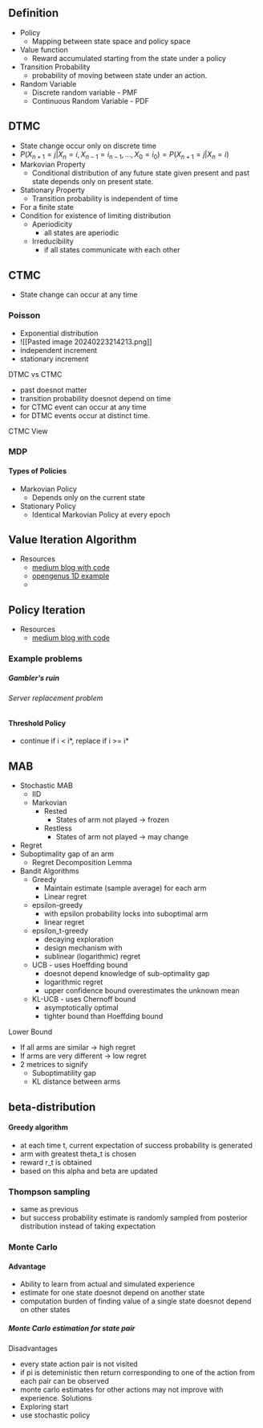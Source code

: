 ## Definition
- Policy
	- Mapping between state space and policy space
- Value function
	- Reward accumulated starting from the state under a policy
- Transition Probability
	- probability of moving between state under an action.
- Random Variable
	- Discrete random variable - PMF
	- Continuous Random Variable - PDF

## DTMC
- State change occur only on discrete time
- $P(X_{n+1}=j|X_n=i,X_{n-1}=i_{n-1},...,X_0=i_0)=P(X_{n+1}=j|X_n=i)$
- Markovian Property
	- Conditional distribution of any future state given present and past state depends only on present state.
- Stationary Property
	- Transition probability is independent of time
- For a finite state 
- Condition for existence of limiting distribution
	- Aperiodicity
		- all states are aperiodic
	- Irreducibility
		- if all states communicate with each other
## CTMC
- State change can occur at any time
### Poisson 
- Exponential distribution
- ![[Pasted image 20240223214213.png]]
- independent increment
- stationary increment

DTMC vs CTMC
- past doesnot matter
- transition probability doesnot depend on time
- for CTMC event can occur at any time
- for DTMC events occur at distinct time.

CTMC View

### MDP
#### Types of Policies
- Markovian Policy
	- Depends only on the current state
- Stationary Policy
	- Identical Markovian Policy at every epoch


## Value Iteration Algorithm
- Resources
	- [medium blog with code](https://medium.com/@**ngao7**/markov-decision-process-value-iteration-2d161d50a6ff#807e)
	- [opengenus 1D example](https://iq.opengenus.org/value-iteration-algorithm/)
	- 

## Policy Iteration 
- Resources
	- [medium blog with code](https://medium.com/@ngao7/markov-decision-process-policy-iteration-42d35ee87c82)

### Example problems
##### Gambler's ruin
###### Server replacement problem

#### Threshold Policy
- continue if i < i*, replace if i >= i*


## MAB
- Stochastic MAB
	-  IID
	- Markovian
		- Rested
			- States of arm not played -> frozen
		- Restless
			- States of arm not played -> may change
- Regret
- Suboptimality gap of an arm
	- Regret Decomposition Lemma
- Bandit Algorithms
	- Greedy
		- Maintain estimate (sample average) for each arm
		- Linear regret
	- epsilon-greedy
		- with epsilon probability locks into suboptimal arm
		- linear regret
	- epsilon_t-greedy
		- decaying exploration
		- design mechanism with 
		- sublinear (logarithmic) regret
	- UCB - uses Hoeffding bound
		- doesnot depend knowledge of sub-optimality gap
		- logarithmic regret
		- upper confidence bound overestimates the unknown mean
	- KL-UCB - uses Chernoff bound
		- asymptotically optimal
		- tighter bound than Hoeffding bound

Lower Bound
- If all arms are similar -> high regret
- If arms are very different -> low regret
- 2 metrices to signify
	- Suboptimatility gap 
	- KL distance between arms

## beta-distribution
#### Greedy algorithm
- at each time t, current expectation of success probability is generated
- arm with greatest theta_t is chosen
- reward r_t is obtained 
- based on this alpha and beta are updated

### Thompson sampling
- same as previous
- but success probability estimate is randomly sampled from posterior distribution instead of taking expectation


### Monte Carlo
#### Advantage
- Ability to learn from actual and simulated experience
- estimate for one state doesnot depend on another state
- computation burden of finding value of a single state doesnot depend on other states

##### Monte Carlo estimation for state pair
Disadvantages
- every state action pair is not visited
- if pi is deteministic then return corresponding to one of the action from each pair can be observed
- monte carlo estimates for other actions may not improve with experience.
Solutions
- Exploring start
- use stochastic policy

